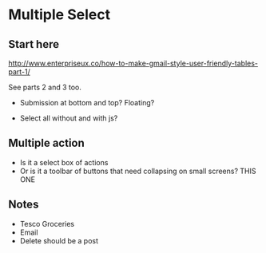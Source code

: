 # Multiple Select

## Start here

http://www.enterpriseux.co/how-to-make-gmail-style-user-friendly-tables-part-1/

See parts 2 and 3 too.

- Submission at bottom and top? Floating?

- Select all without and with js?

## Multiple action

- Is it a select box of actions
- Or is it a toolbar of buttons that need collapsing on small screens? THIS ONE

## Notes

- Tesco Groceries
- Email
- Delete should be a post